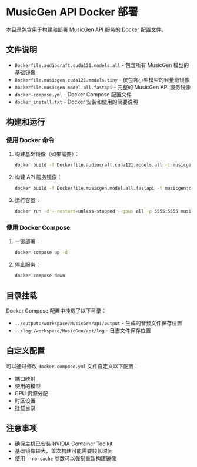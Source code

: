 # MusicGen API Docker 部署

本目录包含用于构建和部署 MusicGen API 服务的 Docker 配置文件。

## 文件说明

- `Dockerfile.audiocraft.cuda121.models.all` - 包含所有 MusicGen 模型的基础镜像
- `Dockerfile.musicgen.cuda121.models.tiny` - 仅包含小型模型的轻量级镜像
- `Dockerfile.musicgen.model.all.fastapi` - 完整的 MusicGen API 服务镜像
- `docker-compose.yml` - Docker Compose 配置文件
- `docker_install.txt` - Docker 安装和使用的简要说明

## 构建和运行

### 使用 Docker 命令

1. 构建基础镜像（如果需要）：
   ```bash
   docker build -f Dockerfile.audiocraft.cuda121.models.all -t musicgen:cuda121-models-all .
   ```

2. 构建 API 服务镜像：
   ```bash
   docker build -f Dockerfile.musicgen.model.all.fastapi -t musicgen:cuda121-models-all-fastapi .
   ```

3. 运行容器：
   ```bash
   docker run -d --restart=unless-stopped --gpus all -p 5555:5555 musicgen:cuda121-models-all-fastapi
   ```

### 使用 Docker Compose

1. 一键部署：
   ```bash
   docker compose up -d
   ```

2. 停止服务：
   ```bash
   docker compose down
   ```

## 目录挂载

Docker Compose 配置中挂载了以下目录：

- `../output:/workspace/MusicGen/api/output` - 生成的音频文件保存位置
- `../log:/workspace/MusicGen/api/log` - 日志文件保存位置

## 自定义配置

可以通过修改 `docker-compose.yml` 文件自定义以下配置：

- 端口映射
- 使用的模型
- GPU 资源分配
- 时区设置
- 挂载目录

## 注意事项

- 确保主机已安装 NVIDIA Container Toolkit
- 基础镜像较大，首次构建可能需要较长时间
- 使用 `--no-cache` 参数可以强制重新构建镜像 
